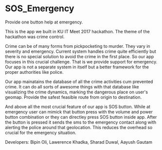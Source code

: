# SOS_Emergency
Provide one button help at emergency.

This is the app we built in KU IT Meet 2017 hackathon.
The theme of the hackathon was crime control.

Crime can be of many forms from pickpocketing to murder. They vary in severity and emergency. Current system handles crime quite efficiently but there is no special solution to avoid the crime in the first place. So our app focuses in this crucial challenge.
That is we provide support for emergency. Our app is not a separate system in itself but a better framework for the proper authorities like police. 

Our app mainatains the database of all the crime activities cum prevented crime. It can do all sorts of awesome things with that database like visualizing the crime dynamics, marking the dangerous place on user's geomap. Provide the safest feasible route from origin to destination. 

And above all the most crucial feature of our app is SOS button. While at emergency user can mimick that button press with the volume and power button combination or they can directley press SOS button inside app. After the button is pressed it sends the sms to the emergency contact along with alerting the police around that geolocation. This reduces the overhead so crucial for the emergency situation.

Developers:
  Bipin Oli,
  Lawerence Khadka,
  Sharad Duwal,
  Aayush Gautam
